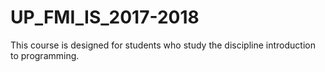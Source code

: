 # UP_FMI_IS_2017-2018
This course is designed for students who study the discipline introduction to programming.
